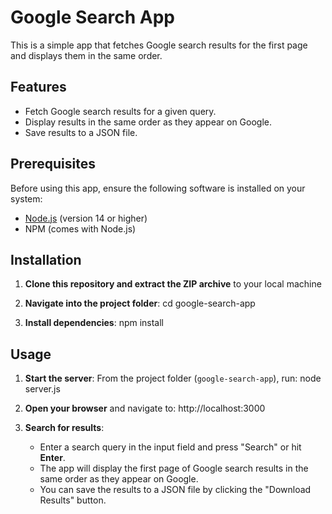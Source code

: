 # Google Search App

This is a simple app that fetches Google search results for the first page and displays them in the same order.

## Features
- Fetch Google search results for a given query.
- Display results in the same order as they appear on Google.
- Save results to a JSON file.

## Prerequisites
Before using this app, ensure the following software is installed on your system:
- [Node.js](https://nodejs.org/) (version 14 or higher)
- NPM (comes with Node.js)

## Installation
1. **Clone this repository and extract the ZIP archive** to your local machine 
   
2. **Navigate into the project folder**:
   cd google-search-app
   
4. **Install dependencies**:
   npm install


## Usage
1. **Start the server**:
   From the project folder (`google-search-app`), run:
   node server.js

2. **Open your browser** and navigate to:
    http://localhost:3000

3. **Search for results**:
   - Enter a search query in the input field and press "Search" or hit **Enter**.
   - The app will display the first page of Google search results in the same order as they appear on Google.
   - You can save the results to a JSON file by clicking the "Download Results" button.
